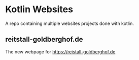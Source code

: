 # Kotlin Websites

A repo containing multiple websites projects done with kotlin.

## reitstall-goldberghof.de

The new webpage for https://reistall-goldberghof.de
